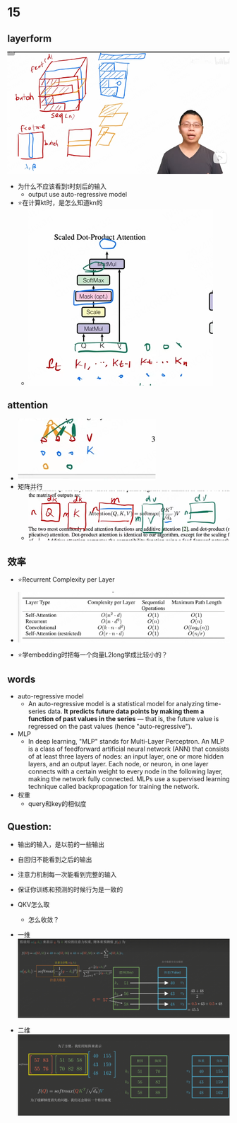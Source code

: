 # 15

## layerform

![Alt text](images/image-331.png)

- 为什么不应该看到t时刻后的输入
  - output use auto-regressive model
- ⭐在计算kt时，是怎么知道kn的
  - ![Alt text](images/image-334.png)

## attention

- ![Alt text](images/image-332.png)
- 矩阵并行
  - ![Alt text](images/image-333.png)

## 效率

- ⭐Recurrent Complexity per Layer

- ![Alt text](images/image-335.png)
- ⭐学embedding时把每一个向量L2long学成比较小的？


## words

- auto-regressive model
  - An auto-regressive model is a statistical model for analyzing time-series data. **It predicts future data points by making them a function of past values in the series** — that is, the future value is regressed on the past values (hence "auto-regressive"). 
- MLP
  - In deep learning, "MLP" stands for Multi-Layer Perceptron. An MLP is a class of feedforward artificial neural network (ANN) that consists of at least three layers of nodes: an input layer, one or more hidden layers, and an output layer. Each node, or neuron, in one layer connects with a certain weight to every node in the following layer, making the network fully connected. MLPs use a supervised learning technique called backpropagation for training the network.
- 权重
  - query和key的相似度

## Question:

- 输出的输入，是以前的一些输出
- 自回归不能看到之后的输出
- 注意力机制每一次能看到完整的输入
- 保证你训练和预测的时候行为是一致的
- QKV怎么取
  - 怎么收敛？

- 一维![alt text](images/image-336.png)
- 二维![alt text](images/image-337.png)